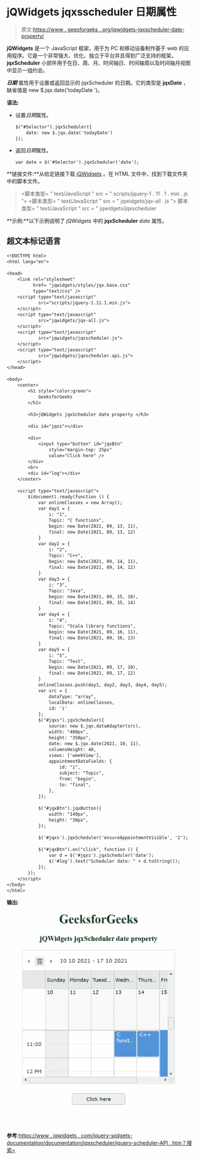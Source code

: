 # jQWidgets jqxsscheduler 日期属性

> 原文:[https://www . geesforgeks . org/jqwidgets-jqxscheduler-date-property/](https://www.geeksforgeeks.org/jqwidgets-jqxscheduler-date-property/)

**jQWidgets** 是一个 JavaScript 框架，用于为 PC 和移动设备制作基于 web 的应用程序。它是一个非常强大、优化、独立于平台并且得到广泛支持的框架。 **jqxScheduler** 小部件用于在日、周、月、时间轴日、时间轴周以及时间轴月视图中显示一组约会。

***日期*** 属性用于设置或返回显示的 jqxScheduler 的日期。它的类型是 **jqxDate** ，缺省值是 new $.jqx.date('todayDate ')。

**语法:**

*   设置*日期*属性。

    ```
    $("#Selector").jqxScheduler({ 
        date: new $.jqx.date('todayDate') 
    });
    ```

*   返回*日期*属性。

    ```
    var date = $('#Selector').jqxScheduler('date');
    ```

**链接文件:**从给定链接下载 [jQWidgets](https://www.jqwidgets.com/download/) 。在 HTML 文件中，找到下载文件夹中的脚本文件。

> <link rel="”stylesheet”" href="”jqwidgets/styles/jqx.base.css”" type="”text/css”">
> <脚本类型= " text/JavaScript " src = " scripts/jquery-1 . 11 . 1 . min . js "></脚本>
> <脚本类型= " text/JavaScript " src = " jqwidgets/jqx-all . js "></脚本>
> 脚本类型= " text/JavaScript " src = " jqwidgets/jqxscheduler

**示例:**以下示例说明了 jQWidgets 中的 **jqxScheduler** *date* 属性。

## 超文本标记语言

```
<!DOCTYPE html>
<html lang="en">

<head>
    <link rel="stylesheet"
          href= "jqwidgets/styles/jqx.base.css" 
          type="text/css" />
    <script type="text/javascript" 
            src="scripts/jquery-1.11.1.min.js">
    </script>
    <script type="text/javascript" 
            src="jqwidgets/jqx-all.js">
    </script>
    <script type="text/javascript" 
            src="jqwidgets/jqxscheduler.js">
    </script>
    <script type="text/javascript" 
            src="jqwidgets/jqxscheduler.api.js">
    </script>
</head>

<body>
    <center>
        <h1 style="color:green">
            GeeksforGeeks
        </h1>

        <h3>jQWidgets jqxScheduler date property </h3>

        <div id="jqxs"></div>

        <div>
            <input type="button" id="jqxBtn" 
                style="margin-top: 25px" 
                value="Click here" />
        </div>
        <br>
        <div id="log"></div>
    </center>

    <script type="text/javascript">
        $(document).ready(function () {
            var onlineClasses = new Array();
            var day1 = {
                i: "1",
                Topic: "C functions",
                begin: new Date(2021, 09, 13, 11),
                final: new Date(2021, 09, 13, 12)
            }
            var day2 = {
                i: "2",
                Topic: "C++",
                begin: new Date(2021, 09, 14, 11),
                final: new Date(2021, 09, 14, 12)
            }
            var day3 = {
                i: "3",
                Topic: "Java",
                begin: new Date(2021, 09, 15, 10),
                final: new Date(2021, 09, 15, 14)
            }
            var day4 = {
                i: "4",
                Topic: "Scala library functions",
                begin: new Date(2021, 09, 16, 11),
                final: new Date(2021, 09, 16, 13)
            }
            var day5 = {
                i: "5",
                Topic: "Test",
                begin: new Date(2021, 09, 17, 10),
                final: new Date(2021, 09, 17, 12)
            }
            onlineClasses.push(day1, day2, day3, day4, day5);
            var src = {
                dataType: "array",
                localData: onlineClasses,
                id: 'i'
            };
            $("#jqxs").jqxScheduler({
                source: new $.jqx.dataAdapter(src),
                width: "400px",
                height: "350px",
                date: new $.jqx.date(2021, 10, 11),
                columnsHeight: 48,
                views: ['weekView'],
                appointmentDataFields: {
                    id: "i",
                    subject: "Topic",
                    from: "begin",
                    to: "final",
                },
            });

            $("#jqxBtn").jqxButton({
                width: "140px",
                height: "30px",
            });

            $('#jqxs').jqxScheduler('ensureAppointmentVisible', '2');

            $("#jqxBtn").on("click", function () {
                var d = $('#jqxs').jqxScheduler('date');
                $('#log').text("Scheduler date: " + d.toString());
            });
        });
    </script>
</body>
</html>
```

**输出:**

![](img/531ba5f16700edb70e085f60903aa252.png)

**参考:**[https://www . jqwidgets . com/jquery-widgets-documentation/documentation/jqxscheduler/jquery-scheduler-API . htm？搜索=](https://www.jqwidgets.com/jquery-widgets-documentation/documentation/jqxscheduler/jquery-scheduler-api.htm?search=)